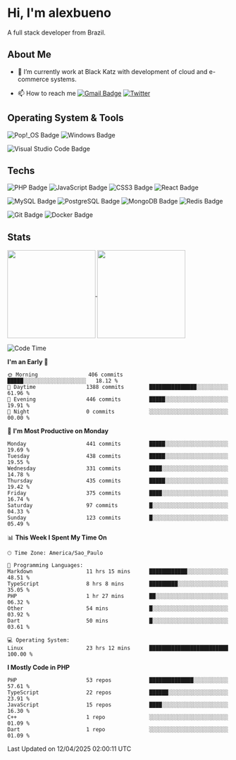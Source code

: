 # Hi, I'm alexbueno

A full stack developer from Brazil.

## About Me

- 🌱 I’m currently work at Black Katz with development of cloud and e-commerce systems.

- 📫 How to reach me [![Gmail Badge](https://img.shields.io/badge/-gmail-c14438?style=for-the-badge&logo=Gmail&logoColor=ffffff)](mailto:alexsandrofbueno@gmail.com) [![Twitter](https://img.shields.io/badge/twitter-1DA1F2.svg?style=for-the-badge&logo=twitter&logoColor=ffffff)](https://twitter.com/Alex_Bueno_7)

## Operating System & Tools

![Pop!_OS Badge](https://img.shields.io/badge/Pop!__OS-48B9C7?logo=popos&logoColor=fff&style=flat)
![Windows Badge](https://img.shields.io/badge/Windows-0078D6?logo=windows&logoColor=fff&style=flat)

![Visual Studio Code Badge](https://img.shields.io/badge/Visual%20Studio%20Code-007ACC?logo=visualstudiocode&logoColor=fff&style=flat)

## Techs

![PHP Badge](https://img.shields.io/badge/PHP-777BB4?logo=php&logoColor=fff&style=flat)
![JavaScript Badge](https://img.shields.io/badge/JavaScript-F7DF1E?logo=javascript&logoColor=000&style=flat)
![CSS3 Badge](https://img.shields.io/badge/CSS3-1572B6?logo=css3&logoColor=fff&style=flat)
![React Badge](https://img.shields.io/badge/React-61DAFB?logo=react&logoColor=000&style=flat)

![MySQL Badge](https://img.shields.io/badge/MySQL-4479A1?logo=mysql&logoColor=fff&style=flat)
![PostgreSQL Badge](https://img.shields.io/badge/PostgreSQL-4169E1?logo=postgresql&logoColor=fff&style=flat)
![MongoDB Badge](https://img.shields.io/badge/MongoDB-47A248?logo=mongodb&logoColor=fff&style=flat)
![Redis Badge](https://img.shields.io/badge/Redis-DC382D?logo=redis&logoColor=fff&style=flat)

![Git Badge](https://img.shields.io/badge/Git-F05032?logo=git&logoColor=fff&style=flat)
![Docker Badge](https://img.shields.io/badge/Docker-2496ED?logo=docker&logoColor=fff&style=flat)


## Stats

<a href="https://github.com/anuraghazra/github-readme-stats">
  <img height=200 align="center" src="https://github-readme-stats.vercel.app/api?username=alexbueno7&theme=dark" />
</a>
<a href="https://github.com/anuraghazra/convoychat">
  <img height=200 align="center" src="https://github-readme-stats.vercel.app/api/top-langs?username=alexbueno7&layout=compact&langs_count=8&card_width=320&theme=dark" />
</a>

<!--START_SECTION:waka-->
![Code Time](http://img.shields.io/badge/Code%20Time-1%2C444%20hrs%2012%20mins-blue)

**I'm an Early 🐤** 

```text
🌞 Morning                406 commits         █████░░░░░░░░░░░░░░░░░░░░   18.12 % 
🌆 Daytime                1388 commits        ███████████████░░░░░░░░░░   61.96 % 
🌃 Evening                446 commits         █████░░░░░░░░░░░░░░░░░░░░   19.91 % 
🌙 Night                  0 commits           ░░░░░░░░░░░░░░░░░░░░░░░░░   00.00 % 
```
📅 **I'm Most Productive on Monday** 

```text
Monday                   441 commits         █████░░░░░░░░░░░░░░░░░░░░   19.69 % 
Tuesday                  438 commits         █████░░░░░░░░░░░░░░░░░░░░   19.55 % 
Wednesday                331 commits         ████░░░░░░░░░░░░░░░░░░░░░   14.78 % 
Thursday                 435 commits         █████░░░░░░░░░░░░░░░░░░░░   19.42 % 
Friday                   375 commits         ████░░░░░░░░░░░░░░░░░░░░░   16.74 % 
Saturday                 97 commits          █░░░░░░░░░░░░░░░░░░░░░░░░   04.33 % 
Sunday                   123 commits         █░░░░░░░░░░░░░░░░░░░░░░░░   05.49 % 
```


📊 **This Week I Spent My Time On** 

```text
🕑︎ Time Zone: America/Sao_Paulo

💬 Programming Languages: 
Markdown                 11 hrs 15 mins      ████████████░░░░░░░░░░░░░   48.51 % 
TypeScript               8 hrs 8 mins        █████████░░░░░░░░░░░░░░░░   35.05 % 
PHP                      1 hr 27 mins        ██░░░░░░░░░░░░░░░░░░░░░░░   06.32 % 
Other                    54 mins             █░░░░░░░░░░░░░░░░░░░░░░░░   03.92 % 
Dart                     50 mins             █░░░░░░░░░░░░░░░░░░░░░░░░   03.61 % 

💻 Operating System: 
Linux                    23 hrs 12 mins      █████████████████████████   100.00 % 
```

**I Mostly Code in PHP** 

```text
PHP                      53 repos            ██████████████░░░░░░░░░░░   57.61 % 
TypeScript               22 repos            ██████░░░░░░░░░░░░░░░░░░░   23.91 % 
JavaScript               15 repos            ████░░░░░░░░░░░░░░░░░░░░░   16.30 % 
C++                      1 repo              ░░░░░░░░░░░░░░░░░░░░░░░░░   01.09 % 
Dart                     1 repo              ░░░░░░░░░░░░░░░░░░░░░░░░░   01.09 % 
```




 Last Updated on 12/04/2025 02:00:11 UTC
<!--END_SECTION:waka-->

